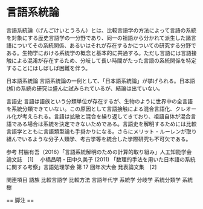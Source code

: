 # 言語系統論

言語系統論（げんごけいとうろん）とは、比較言語学の方法によって言語の系統を対象にする歴史言語学の一分野であり、同一の祖語から分かれて派生した諸言語についてその系統関係、あるいはそれが存在するかについての研究する分野である。生物学における系統学の概念と基本的に共通する。ただし言語には言語接触による混淆が存在するため、分岐して長い時間がたった言語の系統関係を特定することにはしばしば困難を伴う。

日本語系統論
言語系統論の一例として、「日本語系統論」が挙げられる。日本語(族)の系統の研究は盛んに試みられているが、結論は出ていない。

言語史
言語は語族という分類単位が存在するが、生物のように世界中の全言語を系統分類できていない。この原因として言語接触による混合言語化、クレオール化が考えられる。言語は拡散と混合を繰り返してきており、祖語自体が混合言語である場合は系統を決定できないためである。言語史を解明するためには比較言語学とともに言語類型論も手掛かりになる。さらにメリット・ルーレンが取り組んでいるような分子人類学、考古学等を統合した学際研究も不可欠である。

参考
村脇有吾（2016）「言語系統解明のための計算的取り組み」人工知能学会論文誌　[1]　
小橋昌明・田中久美子 (2011) 「数理的手法を用いた日本語の系統に関する考察」言語処理学会 第 17 回年次大会 発表論文集　[2]

関連項目
語族
比較言語学
比較方法
言語年代学
系統学
分岐学
系統分類学
系統樹


== 脚注 ==